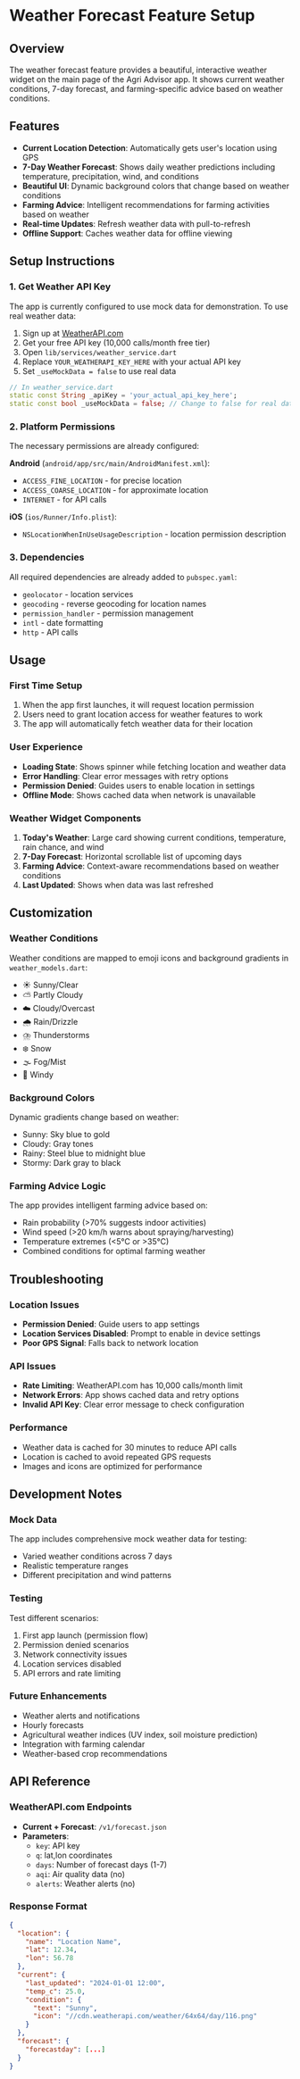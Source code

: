 # Weather Forecast Feature Setup

## Overview
The weather forecast feature provides a beautiful, interactive weather widget on the main page of the Agri Advisor app. It shows current weather conditions, 7-day forecast, and farming-specific advice based on weather conditions.

## Features
- **Current Location Detection**: Automatically gets user's location using GPS
- **7-Day Weather Forecast**: Shows daily weather predictions including temperature, precipitation, wind, and conditions
- **Beautiful UI**: Dynamic background colors that change based on weather conditions
- **Farming Advice**: Intelligent recommendations for farming activities based on weather
- **Real-time Updates**: Refresh weather data with pull-to-refresh
- **Offline Support**: Caches weather data for offline viewing

## Setup Instructions

### 1. Get Weather API Key
The app is currently configured to use mock data for demonstration. To use real weather data:

1. Sign up at [WeatherAPI.com](https://www.weatherapi.com/)
2. Get your free API key (10,000 calls/month free tier)
3. Open `lib/services/weather_service.dart`
4. Replace `YOUR_WEATHERAPI_KEY_HERE` with your actual API key
5. Set `_useMockData = false` to use real data

```dart
// In weather_service.dart
static const String _apiKey = 'your_actual_api_key_here';
static const bool _useMockData = false; // Change to false for real data
```

### 2. Platform Permissions
The necessary permissions are already configured:

**Android** (`android/app/src/main/AndroidManifest.xml`):
- `ACCESS_FINE_LOCATION` - for precise location
- `ACCESS_COARSE_LOCATION` - for approximate location
- `INTERNET` - for API calls

**iOS** (`ios/Runner/Info.plist`):
- `NSLocationWhenInUseUsageDescription` - location permission description

### 3. Dependencies
All required dependencies are already added to `pubspec.yaml`:
- `geolocator` - location services
- `geocoding` - reverse geocoding for location names
- `permission_handler` - permission management
- `intl` - date formatting
- `http` - API calls

## Usage

### First Time Setup
1. When the app first launches, it will request location permission
2. Users need to grant location access for weather features to work
3. The app will automatically fetch weather data for their location

### User Experience
- **Loading State**: Shows spinner while fetching location and weather data
- **Error Handling**: Clear error messages with retry options
- **Permission Denied**: Guides users to enable location in settings
- **Offline Mode**: Shows cached data when network is unavailable

### Weather Widget Components
1. **Today's Weather**: Large card showing current conditions, temperature, rain chance, and wind
2. **7-Day Forecast**: Horizontal scrollable list of upcoming days
3. **Farming Advice**: Context-aware recommendations based on weather conditions
4. **Last Updated**: Shows when data was last refreshed

## Customization

### Weather Conditions
Weather conditions are mapped to emoji icons and background gradients in `weather_models.dart`:
- ☀️ Sunny/Clear
- ⛅ Partly Cloudy
- ☁️ Cloudy/Overcast
- 🌧️ Rain/Drizzle
- ⛈️ Thunderstorms
- ❄️ Snow
- 🌫️ Fog/Mist
- 💨 Windy

### Background Colors
Dynamic gradients change based on weather:
- Sunny: Sky blue to gold
- Cloudy: Gray tones
- Rainy: Steel blue to midnight blue
- Stormy: Dark gray to black

### Farming Advice Logic
The app provides intelligent farming advice based on:
- Rain probability (>70% suggests indoor activities)
- Wind speed (>20 km/h warns about spraying/harvesting)
- Temperature extremes (<5°C or >35°C)
- Combined conditions for optimal farming weather

## Troubleshooting

### Location Issues
- **Permission Denied**: Guide users to app settings
- **Location Services Disabled**: Prompt to enable in device settings
- **Poor GPS Signal**: Falls back to network location

### API Issues
- **Rate Limiting**: WeatherAPI.com has 10,000 calls/month limit
- **Network Errors**: App shows cached data and retry options
- **Invalid API Key**: Clear error message to check configuration

### Performance
- Weather data is cached for 30 minutes to reduce API calls
- Location is cached to avoid repeated GPS requests
- Images and icons are optimized for performance

## Development Notes

### Mock Data
The app includes comprehensive mock weather data for testing:
- Varied weather conditions across 7 days
- Realistic temperature ranges
- Different precipitation and wind patterns

### Testing
Test different scenarios:
1. First app launch (permission flow)
2. Permission denied scenarios
3. Network connectivity issues
4. Location services disabled
5. API errors and rate limiting

### Future Enhancements
- Weather alerts and notifications
- Hourly forecasts
- Agricultural weather indices (UV index, soil moisture prediction)
- Integration with farming calendar
- Weather-based crop recommendations

## API Reference

### WeatherAPI.com Endpoints
- **Current + Forecast**: `/v1/forecast.json`
- **Parameters**: 
  - `key`: API key
  - `q`: lat,lon coordinates
  - `days`: Number of forecast days (1-7)
  - `aqi`: Air quality data (no)
  - `alerts`: Weather alerts (no)

### Response Format
```json
{
  "location": {
    "name": "Location Name",
    "lat": 12.34,
    "lon": 56.78
  },
  "current": {
    "last_updated": "2024-01-01 12:00",
    "temp_c": 25.0,
    "condition": {
      "text": "Sunny",
      "icon": "//cdn.weatherapi.com/weather/64x64/day/116.png"
    }
  },
  "forecast": {
    "forecastday": [...]
  }
}
```
